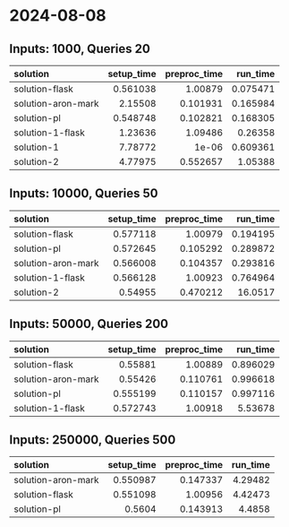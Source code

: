 # 2024-08-08

## Inputs: 1000, Queries 20

| solution           |   setup_time |   preproc_time |   run_time |
|:-------------------|-------------:|---------------:|-----------:|
| solution-flask     |     0.561038 |       1.00879  |   0.075471 |
| solution-aron-mark |     2.15508  |       0.101931 |   0.165984 |
| solution-pl        |     0.548748 |       0.102821 |   0.168305 |
| solution-1-flask   |     1.23636  |       1.09486  |   0.26358  |
| solution-1         |     7.78772  |       1e-06    |   0.609361 |
| solution-2         |     4.77975  |       0.552657 |   1.05388  |

## Inputs: 10000, Queries 50

| solution           |   setup_time |   preproc_time |   run_time |
|:-------------------|-------------:|---------------:|-----------:|
| solution-flask     |     0.577118 |       1.00979  |   0.194195 |
| solution-pl        |     0.572645 |       0.105292 |   0.289872 |
| solution-aron-mark |     0.566008 |       0.104357 |   0.293816 |
| solution-1-flask   |     0.566128 |       1.00923  |   0.764964 |
| solution-2         |     0.54955  |       0.470212 |  16.0517   |

## Inputs: 50000, Queries 200

| solution           |   setup_time |   preproc_time |   run_time |
|:-------------------|-------------:|---------------:|-----------:|
| solution-flask     |     0.55881  |       1.00889  |   0.896029 |
| solution-aron-mark |     0.55426  |       0.110761 |   0.996618 |
| solution-pl        |     0.555199 |       0.110157 |   0.997116 |
| solution-1-flask   |     0.572743 |       1.00918  |   5.53678  |

## Inputs: 250000, Queries 500

| solution           |   setup_time |   preproc_time |   run_time |
|:-------------------|-------------:|---------------:|-----------:|
| solution-aron-mark |     0.550987 |       0.147337 |    4.29482 |
| solution-flask     |     0.551098 |       1.00956  |    4.42473 |
| solution-pl        |     0.5604   |       0.143913 |    4.4858  |
